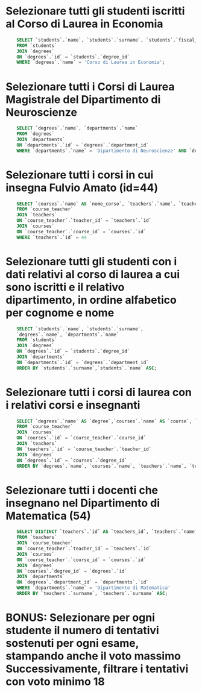 # Selezionare tutti gli studenti iscritti al Corso di Laurea in Economia
```sql
    SELECT `students`.`name`, `students`.`surname`, `students`.`fiscal_code` AS `matrix`, `degrees`.`name` 
    FROM `students` 
    JOIN `degrees` 
    ON `degrees`.`id` = `students`.`degree_id` 
    WHERE `degrees`.`name` = 'Corso di Laurea in Economia';
```
# Selezionare tutti i Corsi di Laurea Magistrale del Dipartimento di Neuroscienze
```sql
    SELECT `degrees`.`name`, `departments`.`name`
    FROM `degrees` 
    JOIN `departments` 
    ON `departments`.`id` = `degrees`.`department_id` 
    WHERE `departments`.`name` = 'Dipartimento di Neuroscienze' AND `degrees`.`level` = 'magistrale' 
```

# Selezionare tutti i corsi in cui insegna Fulvio Amato (id=44)
```sql
    SELECT `courses`.`name` AS `nome_corso`, `teachers`.`name`, `teachers`.`surname`
    FROM `course_teacher` 
    JOIN `teachers`
    ON `course_teacher`.`teacher_id` = `teachers`.`id`
    JOIN `courses`
    ON `course_teacher`.`course_id` = `courses`.`id`
    WHERE `teachers`.`id` = 44
```

# Selezionare tutti gli studenti con i dati relativi al corso di laurea a cui sono iscritti e il relativo dipartimento, in ordine alfabetico per cognome e nome
```sql
    SELECT `students`.`name`, `students`.`surname`,
    `degrees`.`name`, `departments`.`name`
    FROM `students` 
    JOIN `degrees`
    ON `degrees`.`id` = `students`.`degree_id`
    JOIN `departments`
    ON `departments`.`id` = `degrees`.`department_id`
    ORDER BY `students`.`surname`,`students`.`name` ASC;
```

# Selezionare tutti i corsi di laurea con i relativi corsi e insegnanti
```sql
    SELECT `degrees`.`name` AS `degree`,`courses`.`name` AS `course`, `teachers`.`name` AS `teacher_name`, `teachers`.`surname` AS `teacher_surname`
    FROM `course_teacher` 
    JOIN `courses`
    ON `courses`.`id` = `course_teacher`.`course_id`
    JOIN `teachers`
    ON `teachers`.`id` = `course_teacher`.`teacher_id`
    JOIN `degrees`
    ON `degrees`.`id` = `courses`.`degree_id`
    ORDER BY `degrees`.`name`, `courses`.`name`, `teachers`.`name`, `teachers`.`surname` ASC
```

# Selezionare tutti i docenti che insegnano nel Dipartimento di Matematica (54)
``` sql 
    SELECT DISTINCT `teachers`.`id` AS `teachers_id`, `teachers`.`name` AS `teachers_name`,`teachers`.`surname` AS `teachers_surname`,`departments`.`name`
    FROM `teachers` 
    JOIN `course_teacher`
    ON `course_teacher`.`teacher_id` = `teachers`.`id`
    JOIN `courses`
    ON `course_teacher`.`course_id` = `courses`.`id`
    JOIN `degrees`
    ON `courses`.`degree_id` = `degrees`.`id`
    JOIN `departments`
    ON `degrees`.`department_id` = `departments`.`id`
    WHERE `departments`.`name` = 'Dipartimento di Matematica'
    ORDER BY `teachers`.`surname`, `teachers`.`surname` ASC; 
```

# BONUS: Selezionare per ogni studente il numero di tentativi sostenuti per ogni esame, stampando anche il voto massimo Successivamente, filtrare i tentativi con voto minimo 18